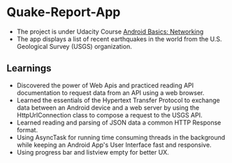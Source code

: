 # Quake-Report-App 
- The project is under Udacity Course [Android Basics: Networking](https://classroom.udacity.com/courses/ud843) 
- The app displays a list of recent earthquakes in the world from the U.S. Geological Survey (USGS) organization.

## Learnings
- Discovered the power of Web Apis and practiced reading API documentation to request data from an API using a web browser.
- Learned the essentials of the Hypertext Transfer Protocol to exchange data between an Android device and a web server by using the HttpUrlConnection class to compose a request to the USGS API.
- Learned reading and parsing of JSON data a common HTTP Response format.
- Using AsyncTask for running time consuming threads in the background while keeping an Android App's User Interface fast and responsive.
- Using progress bar and listview empty for better UX.
